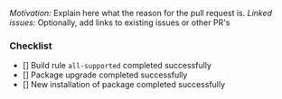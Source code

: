 _Motivation:_ Explain here what the reason for the pull request is.
_Linked issues:_ Optionally, add links to existing issues or other PR's

### Checklist
- [] Build rule `all-supported` completed successfully
- [] Package upgrade completed successfully
- [] New installation of package completed successfully
